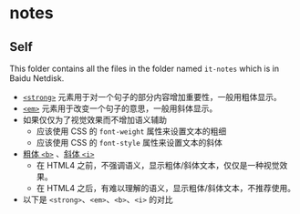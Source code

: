 # notes



## Self

This folder contains all the files in the folder named `it-notes` which is in Baidu Netdisk.




- [`<strong>`](https://developer.mozilla.org/zh-CN/docs/Web/HTML/Element/strong) 元素用于对一个句子的部分内容增加重要性，一般用粗体显示。
- [`<em>`](https://developer.mozilla.org/zh-CN/docs/Web/HTML/Element/em) 元素用于改变一个句子的意思，一般用斜体显示。
- 如果仅仅为了视觉效果而不增加语义辅助
  - 应该使用 CSS 的 `font-weight` 属性来设置文本的粗细
  - 应该使用 CSS 的 `font-style` 属性来设置文本的斜体
- [粗体 `<b>`](https://developer.mozilla.org/zh-CN/docs/Web/HTML/Element/b) 、[斜体 `<i>`](https://developer.mozilla.org/zh-CN/docs/Web/HTML/Element/i) 
  - 在 HTML4 之前，不强调语义，显示粗体/斜体文本，仅仅是一种视觉效果。
  - 在 HTML4 之后，有难以理解的语义，显示粗体/斜体文本，不推荐使用。
- 以下是 `<strong>`、`<em>`、`<b>`、`<i>` 的对比
